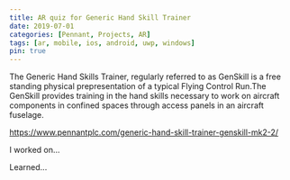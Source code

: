 ```yaml
---
title: AR quiz for Generic Hand Skill Trainer
date: 2019-07-01
categories: [Pennant, Projects, AR]
tags: [ar, mobile, ios, android, uwp, windows]
pin: true
---
```


The Generic Hand Skills Trainer, regularly referred to as GenSkill is a free standing physical prepresentation of a typical Flying Control Run.The GenSkill provides training in the hand skills necessary to work on aircraft components in confined spaces through access panels in an aircraft fuselage.

https://www.pennantplc.com/generic-hand-skill-trainer-genskill-mk2-2/


I worked on...

Learned...

